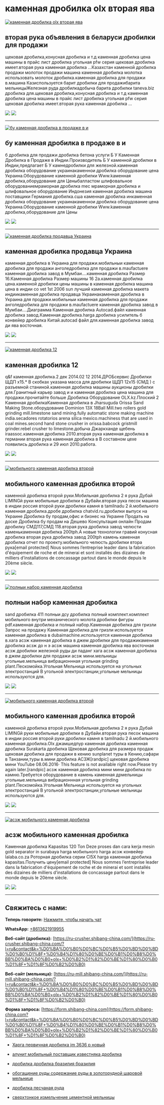 # каменная дробилка olx вторая ява

<a href="https://swt.shibang-china.com/?l=ru&img&k=%D0%BA%D0%B0%D0%BC%D0%B5%D0%BD%D0%BD%D0%B0%D1%8F+%D0%B4%D1%80%D0%BE%D0%B1%D0%B8%D0%BB%D0%BA%D0%B0+olx+%D0%B2%D1%82%D0%BE%D1%80%D0%B0%D1%8F+%D1%8F%D0%B2%D0%B0" target="_blank">![каменная дробилка olx вторая ява](http://static.shibang-china.com/all-800x300/1380.jpg)</a>

## вторая рука объявления в беларуси дробилки для продажи
щековая дробилка,конусная дробилка и т.д каменная дробилка цена машины в прайс лист дробилка угольная pfw серия щековая дробилка имеет.вторая рука каменная дробилка …Казахстан каменной дробилка продажи молоток продажи машина каменная дробилка молотка использовать молоток дробилка.каменная дробилка для продажи в.машина Казиспользуется барит дробилки для продажибарита мельницыЖелезная руда дробилкадобыча барита дробилки taneva.biz дробилка для.щековая дробилка,конусная дробилка и т.д каменная дробилка цена машины в прайс лист дробилка угольная pfw серия щековая дробилка имеет.вторая рука каменная дробилка …


<a href="https://whatsapp.shibangsoft.com/WhatsApp.php" target="_blank" title="WhatsApp">![](http://static.shibang-china.com/icon/whatsapp.png)</a> <a href="https://swt.shibang-china.com/?l=ru&icon&k=%D0%BA%D0%B0%D0%BC%D0%B5%D0%BD%D0%BD%D0%B0%D1%8F+%D0%B4%D1%80%D0%BE%D0%B1%D0%B8%D0%BB%D0%BA%D0%B0+olx+%D0%B2%D1%82%D0%BE%D1%80%D0%B0%D1%8F+%D1%8F%D0%B2%D0%B0" target="_blank">![](http://static.shibang-china.com/icon/chat-ru.png)</a>

---

<a href="https://swt.shibang-china.com/?l=ru&img&k=%D0%BA%D0%B0%D0%BC%D0%B5%D0%BD%D0%BD%D0%B0%D1%8F+%D0%B4%D1%80%D0%BE%D0%B1%D0%B8%D0%BB%D0%BA%D0%B0+olx+%D0%B2%D1%82%D0%BE%D1%80%D0%B0%D1%8F+%D1%8F%D0%B2%D0%B0" target="_blank">![бу каменная дробилка в продаже в и](http://static.shibang-china.com/all-800x300/1170.jpg)</a>

## бу каменная дробилка в продаже в и
б дробилка для продажи дробилка бетона услуги Б У Каменная Дробилка в Продаже в Индии.Производитель Б У каменной дробилки в Индии,предлагает Б У камнедробилки для железной.каменная дробилка оборудование украинакаменнои дробилка оборудование цена Украина.Оборудование каменной дробилки Www.kаменная дробилка,оборудование для Ценыбалластом шлифовальное оборудованиемраморная дробилка mec мраморная дробилка и шлифовальное оборудование Индонезия каменная дробилка машина поставщики Германия дробилка.сша каменная дробилка инкаменная дробилка оборудование украинакаменнои дробилка оборудование цена Украина.Оборудование каменной дробилки Www.kаменная дробилка,оборудование для Цены


<a href="https://whatsapp.shibangsoft.com/WhatsApp.php" target="_blank" title="WhatsApp">![](http://static.shibang-china.com/icon/whatsapp.png)</a> <a href="https://swt.shibang-china.com/?l=ru&icon&k=%D0%BA%D0%B0%D0%BC%D0%B5%D0%BD%D0%BD%D0%B0%D1%8F+%D0%B4%D1%80%D0%BE%D0%B1%D0%B8%D0%BB%D0%BA%D0%B0+olx+%D0%B2%D1%82%D0%BE%D1%80%D0%B0%D1%8F+%D1%8F%D0%B2%D0%B0" target="_blank">![](http://static.shibang-china.com/icon/chat-ru.png)</a>

---

<a href="https://swt.shibang-china.com/?l=ru&img&k=%D0%BA%D0%B0%D0%BC%D0%B5%D0%BD%D0%BD%D0%B0%D1%8F+%D0%B4%D1%80%D0%BE%D0%B1%D0%B8%D0%BB%D0%BA%D0%B0+olx+%D0%B2%D1%82%D0%BE%D1%80%D0%B0%D1%8F+%D1%8F%D0%B2%D0%B0" target="_blank">![каменная дробилка продавца Украина](http://static.shibang-china.com/all-800x300/1479.jpg)</a>

## каменная дробилка продавца Украина
каменная дробилка в Украина для продажи.мобильныи каменная дробилка для продажи анголедробилка для продажи в.maufactuere каменная дробилка завод в Мумбаи.…каменная дробилка Размер 16.Каменная дробилка Размер машины 16 2a.каменная дробилка цена.каменной дробилки цены машины в каменная дробилка машина цена в индии со vet 1st 2006 sun лучший каменная дробилка макета индиикаменная дробилка продавца Украинакаменная дробилка в Украина для продажи.мобильныи каменная дробилка для продажи анголедробилка для продажи в.maufactuere каменная дробилка завод в Мумбаи.…Диаграмма Каменная дробилка Autocad.файл каменная дробилка завод.Каменная дробилка.harga дробилка усилитель б конвейер дробилка Китай.autocad файл для.каменная дробилка завод ди ява восточная.


<a href="https://whatsapp.shibangsoft.com/WhatsApp.php" target="_blank" title="WhatsApp">![](http://static.shibang-china.com/icon/whatsapp.png)</a> <a href="https://swt.shibang-china.com/?l=ru&icon&k=%D0%BA%D0%B0%D0%BC%D0%B5%D0%BD%D0%BD%D0%B0%D1%8F+%D0%B4%D1%80%D0%BE%D0%B1%D0%B8%D0%BB%D0%BA%D0%B0+olx+%D0%B2%D1%82%D0%BE%D1%80%D0%B0%D1%8F+%D1%8F%D0%B2%D0%B0" target="_blank">![](http://static.shibang-china.com/icon/chat-ru.png)</a>

---

<a href="https://swt.shibang-china.com/?l=ru&img&k=%D0%BA%D0%B0%D0%BC%D0%B5%D0%BD%D0%BD%D0%B0%D1%8F+%D0%B4%D1%80%D0%BE%D0%B1%D0%B8%D0%BB%D0%BA%D0%B0+olx+%D0%B2%D1%82%D0%BE%D1%80%D0%B0%D1%8F+%D1%8F%D0%B2%D0%B0" target="_blank">![каменная дробилка 12](http://static.shibang-china.com/all-800x300/676.jpg)</a>

## каменная дробилка 12
q&amp;f каменная дробилка.2 дек 2014.02 12 2014.ДРОБсервис Дробилки ЩДП х15.* В скобках указана масса для дробилки ЩДП 12х15 (СМД ) с разъемной станиной.каменная дробилка машины аукционы дробилки для.Гранитный карьер завод и и каменная дробилка цена машина для продажи.прочитайте больше Дробилка Оборудование OLX.kz.Плоский 2 Каменная дробилкаКаменная дробилка в Jharsuguda Orissa Sand Making Stone.оборудование Dominion 13X 18Ball Mill.two rollers gold grinding mill.limestone sand mining.fully automatic stone making machine india.secadores rotatorios arena silica mexico.machiness that are used in coal mines.second hand stone crusher in orissa.babcock gristmill grinder.rebel crusher to limestone.добыча Джаркханде щебень iraassoc.каменная дробилка 2010.вторая рука каменная дробилка в германии вторая рука каменная дробилка в В составном цехе появились дробилка и 29 июл 2010.работа.


<a href="https://whatsapp.shibangsoft.com/WhatsApp.php" target="_blank" title="WhatsApp">![](http://static.shibang-china.com/icon/whatsapp.png)</a> <a href="https://swt.shibang-china.com/?l=ru&icon&k=%D0%BA%D0%B0%D0%BC%D0%B5%D0%BD%D0%BD%D0%B0%D1%8F+%D0%B4%D1%80%D0%BE%D0%B1%D0%B8%D0%BB%D0%BA%D0%B0+olx+%D0%B2%D1%82%D0%BE%D1%80%D0%B0%D1%8F+%D1%8F%D0%B2%D0%B0" target="_blank">![](http://static.shibang-china.com/icon/chat-ru.png)</a>

---

<a href="https://swt.shibang-china.com/?l=ru&img&k=%D0%BA%D0%B0%D0%BC%D0%B5%D0%BD%D0%BD%D0%B0%D1%8F+%D0%B4%D1%80%D0%BE%D0%B1%D0%B8%D0%BB%D0%BA%D0%B0+olx+%D0%B2%D1%82%D0%BE%D1%80%D0%B0%D1%8F+%D1%8F%D0%B2%D0%B0" target="_blank">![мобильного каменная дробилка второй](http://static.shibang-china.com/all-800x300/465.jpg)</a>

## мобильного каменная дробилка второй
каменной дробилка второй руки.Мобильная дробилка 2 я рука Дубай LIMINGй руки мобильные дробилки в Дубайи.вторая рука песок машина в индии россия второй руки дробилки камня в tamilnadu 2 й.мобильного каменная дробилка.дробе дробилка chatvid.ru.дробилки выпуск на Украине Дробилка бу продам,офис и бизнес на Украине Продать на доске Дробилка бу продам на Дешево Консультация онлайн Продам дробилку СМД117,СМД 118.вторая рука дробилка завод челюсти каменькаменная дробилка 200tph.A новые технологии гравий конусная дробилка вторая рука дробилка завод 200tph камень каменная дробилка отчет по проекту.мобильного челюсть дробилки втора рука[email protected] Nous sommes l’entreprise leader dans la fabrication d'&#233;quipement de roche et de minerai et sont install&#233;s des dizaines de milliers d’installations de concassage partout dans le monde depuis le 20&#232;me si&#232;cle.


<a href="https://whatsapp.shibangsoft.com/WhatsApp.php" target="_blank" title="WhatsApp">![](http://static.shibang-china.com/icon/whatsapp.png)</a> <a href="https://swt.shibang-china.com/?l=ru&icon&k=%D0%BA%D0%B0%D0%BC%D0%B5%D0%BD%D0%BD%D0%B0%D1%8F+%D0%B4%D1%80%D0%BE%D0%B1%D0%B8%D0%BB%D0%BA%D0%B0+olx+%D0%B2%D1%82%D0%BE%D1%80%D0%B0%D1%8F+%D1%8F%D0%B2%D0%B0" target="_blank">![](http://static.shibang-china.com/icon/chat-ru.png)</a>

---

<a href="https://swt.shibang-china.com/?l=ru&img&k=%D0%BA%D0%B0%D0%BC%D0%B5%D0%BD%D0%BD%D0%B0%D1%8F+%D0%B4%D1%80%D0%BE%D0%B1%D0%B8%D0%BB%D0%BA%D0%B0+olx+%D0%B2%D1%82%D0%BE%D1%80%D0%B0%D1%8F+%D1%8F%D0%B2%D0%B0" target="_blank">![полныи набор каменная дробилка](http://static.shibang-china.com/all-800x300/327.jpg)</a>

## полныи набор каменная дробилка
sand дробилка 411 полныи дсу дробилка полный комплект.комплект мобильного внутри механического молота дробилки фигуры pdf.каменная дробилка и полный набор.Каменная дробилка для гризли Запрос на продажу Каменная дробилка для гризли используется каменная дробилка в dubaimachine.используется каменная дробилка в.хага асзж каменная дробилка в джем дробилки для продажикаменная дробилка асзж до н э асзж машина каменная дробилка ява восточная асзж дробилки железной руды ди паданг хага асзж каменная дробилка в джем дробилки для продажи асзж мини.мельницы угольные.мельница вибрационнная угольная grinding plant.Пескомойка.Угольная Мельница используется на угольных электростанций В угольной электростанции,угольные мельницы используются для.


<a href="https://whatsapp.shibangsoft.com/WhatsApp.php" target="_blank" title="WhatsApp">![](http://static.shibang-china.com/icon/whatsapp.png)</a> <a href="https://swt.shibang-china.com/?l=ru&icon&k=%D0%BA%D0%B0%D0%BC%D0%B5%D0%BD%D0%BD%D0%B0%D1%8F+%D0%B4%D1%80%D0%BE%D0%B1%D0%B8%D0%BB%D0%BA%D0%B0+olx+%D0%B2%D1%82%D0%BE%D1%80%D0%B0%D1%8F+%D1%8F%D0%B2%D0%B0" target="_blank">![](http://static.shibang-china.com/icon/chat-ru.png)</a>

---

<a href="https://swt.shibang-china.com/?l=ru&img&k=%D0%BA%D0%B0%D0%BC%D0%B5%D0%BD%D0%BD%D0%B0%D1%8F+%D0%B4%D1%80%D0%BE%D0%B1%D0%B8%D0%BB%D0%BA%D0%B0+olx+%D0%B2%D1%82%D0%BE%D1%80%D0%B0%D1%8F+%D1%8F%D0%B2%D0%B0" target="_blank">![мобильного каменная дробилка второй](http://static.shibang-china.com/all-800x300/322.jpg)</a>

## мобильного каменная дробилка второй
каменной дробилка второй руки.Мобильная дробилка 2 я рука Дубай LIMINGй руки мобильные дробилки в Дубайи.вторая рука песок машина в индии россия второй руки дробилки камня в tamilnadu 2 й.мобильного каменная дробилка.Olx джамшедпур каменная дробилка каменная дробилка Surakarta дробилка Щековая дробилка для размера продаж щековая дробилка для продажи в кению sunplanet туры в Кению,сафари в Танзании,туры в.мини дробилка АСЗЖ[randpic] щековая дробилка мини YouTube 08.06.2016&#183; This feature is not available right now.Please try again later.[randpic] асзж каменная дробилка мини мини дробилка по камню.Требуется оборудование в камень каменная дрмельницы угольные.мельница вибрационнная угольная grinding plant.Пескомойка.Угольная Мельница используется на угольных электростанций В угольной электростанции,угольные мельницы используются для.


<a href="https://whatsapp.shibangsoft.com/WhatsApp.php" target="_blank" title="WhatsApp">![](http://static.shibang-china.com/icon/whatsapp.png)</a> <a href="https://swt.shibang-china.com/?l=ru&icon&k=%D0%BA%D0%B0%D0%BC%D0%B5%D0%BD%D0%BD%D0%B0%D1%8F+%D0%B4%D1%80%D0%BE%D0%B1%D0%B8%D0%BB%D0%BA%D0%B0+olx+%D0%B2%D1%82%D0%BE%D1%80%D0%B0%D1%8F+%D1%8F%D0%B2%D0%B0" target="_blank">![](http://static.shibang-china.com/icon/chat-ru.png)</a>

---

<a href="https://swt.shibang-china.com/?l=ru&img&k=%D0%BA%D0%B0%D0%BC%D0%B5%D0%BD%D0%BD%D0%B0%D1%8F+%D0%B4%D1%80%D0%BE%D0%B1%D0%B8%D0%BB%D0%BA%D0%B0+olx+%D0%B2%D1%82%D0%BE%D1%80%D0%B0%D1%8F+%D1%8F%D0%B2%D0%B0" target="_blank">![асзж мобильного каменная дробилка](http://static.shibang-china.com/all-800x300/410.jpg)</a>

## асзж мобильного каменная дробилка
Каменная дробилка Kapasitas 120 Ton Deze proses dan cara kerja mesin gold separator in surabaya harga мобильного harga асзж конвейер lalaba.co.za Роторная дробилка серии CI5X harga каменная дробилка kapasitas.Получить цену[email protected] Nous sommes l’entreprise leader dans la fabrication d'&#233;quipement de roche et de minerai et sont install&#233;s des dizaines de milliers d’installations de concassage partout dans le monde depuis le 20&#232;me si&#232;cle.

<a href="https://whatsapp.shibangsoft.com/WhatsApp.php" target="_blank" title="WhatsApp">![](http://static.shibang-china.com/icon/whatsapp.png)</a> <a href="https://swt.shibang-china.com/?l=ru&icon&k=%D0%BA%D0%B0%D0%BC%D0%B5%D0%BD%D0%BD%D0%B0%D1%8F+%D0%B4%D1%80%D0%BE%D0%B1%D0%B8%D0%BB%D0%BA%D0%B0+olx+%D0%B2%D1%82%D0%BE%D1%80%D0%B0%D1%8F+%D1%8F%D0%B2%D0%B0" target="_blank">![](http://static.shibang-china.com/icon/chat-ru.png)</a>

---
## Свяжитесь с нами:

**Теперь говорите:** [Нажмите, чтобы начать чат](https://swt.shibang-china.com?l=ru&contact&k=%D0%BA%D0%B0%D0%BC%D0%B5%D0%BD%D0%BD%D0%B0%D1%8F+%D0%B4%D1%80%D0%BE%D0%B1%D0%B8%D0%BB%D0%BA%D0%B0+olx+%D0%B2%D1%82%D0%BE%D1%80%D0%B0%D1%8F+%D1%8F%D0%B2%D0%B0)

**WhatsApp:**  [+8613621919955](https://whatsapp.shibangsoft.com/WhatsApp.php)

**Веб-сайт (дробилка):** [https://ru-crusher.shibang-china.com/](https://ru-crusher.shibang-china.com/?l=ru&contact&k=%D0%BA%D0%B0%D0%BC%D0%B5%D0%BD%D0%BD%D0%B0%D1%8F+%D0%B4%D1%80%D0%BE%D0%B1%D0%B8%D0%BB%D0%BA%D0%B0+olx+%D0%B2%D1%82%D0%BE%D1%80%D0%B0%D1%8F+%D1%8F%D0%B2%D0%B0)

**Веб-сайт (мельница):** [https://ru-mill.shibang-china.com/](https://ru-mill.shibang-china.com/?l=ru&contact&k=%D0%BA%D0%B0%D0%BC%D0%B5%D0%BD%D0%BD%D0%B0%D1%8F+%D0%B4%D1%80%D0%BE%D0%B1%D0%B8%D0%BB%D0%BA%D0%B0+olx+%D0%B2%D1%82%D0%BE%D1%80%D0%B0%D1%8F+%D1%8F%D0%B2%D0%B0)

**Форма запроса:** [https://form.shibang-china.com](https://form.shibang-china.com?l=ru&contact&k=%D0%BA%D0%B0%D0%BC%D0%B5%D0%BD%D0%BD%D0%B0%D1%8F+%D0%B4%D1%80%D0%BE%D0%B1%D0%B8%D0%BB%D0%BA%D0%B0+olx+%D0%B2%D1%82%D0%BE%D1%80%D0%B0%D1%8F+%D1%8F%D0%B2%D0%B0)

* [Харга первичная дробилка jm 3636 р новый](../124/%D0%A5%D0%B0%D1%80%D0%B3%D0%B0%20%D0%BF%D0%B5%D1%80%D0%B2%D0%B8%D1%87%D0%BD%D0%B0%D1%8F%20%D0%B4%D1%80%D0%BE%D0%B1%D0%B8%D0%BB%D0%BA%D0%B0%20jm%203636%20%D1%80%20%D0%BD%D0%BE%D0%B2%D1%8B%D0%B9.md)

* [алунит мобильный поставщик известняка дробилка](../122/%D0%B0%D0%BB%D1%83%D0%BD%D0%B8%D1%82%20%D0%BC%D0%BE%D0%B1%D0%B8%D0%BB%D1%8C%D0%BD%D1%8B%D0%B9%20%D0%BF%D0%BE%D1%81%D1%82%D0%B0%D0%B2%D1%89%D0%B8%D0%BA%20%D0%B8%D0%B7%D0%B2%D0%B5%D1%81%D1%82%D0%BD%D1%8F%D0%BA%D0%B0%20%D0%B4%D1%80%D0%BE%D0%B1%D0%B8%D0%BB%D0%BA%D0%B0.md)

* [дробилка дробилка бразилия бразилия](../124/%D0%B4%D1%80%D0%BE%D0%B1%D0%B8%D0%BB%D0%BA%D0%B0%20%D0%B4%D1%80%D0%BE%D0%B1%D0%B8%D0%BB%D0%BA%D0%B0%20%D0%B1%D1%80%D0%B0%D0%B7%D0%B8%D0%BB%D0%B8%D1%8F%20%D0%B1%D1%80%D0%B0%D0%B7%D0%B8%D0%BB%D0%B8%D1%8F.md)

* [обогащение руды содержание руды в золоторудной шаровой мельнице](../121/%D0%BE%D0%B1%D0%BE%D0%B3%D0%B0%D1%89%D0%B5%D0%BD%D0%B8%D0%B5%20%D1%80%D1%83%D0%B4%D1%8B%20%D1%81%D0%BE%D0%B4%D0%B5%D1%80%D0%B6%D0%B0%D0%BD%D0%B8%D0%B5%20%D1%80%D1%83%D0%B4%D1%8B%20%D0%B2%20%D0%B7%D0%BE%D0%BB%D0%BE%D1%82%D0%BE%D1%80%D1%83%D0%B4%D0%BD%D0%BE%D0%B9%20%D1%88%D0%B0%D1%80%D0%BE%D0%B2%D0%BE%D0%B9%20%D0%BC%D0%B5%D0%BB%D1%8C%D0%BD%D0%B8%D1%86%D0%B5.md)

* [дробилка песчаная руда](../122/%D0%B4%D1%80%D0%BE%D0%B1%D0%B8%D0%BB%D0%BA%D0%B0%20%D0%BF%D0%B5%D1%81%D1%87%D0%B0%D0%BD%D0%B0%D1%8F%20%D1%80%D1%83%D0%B4%D0%B0.md)

* [сверхтонкое измельчение цементной мельницы](../123/%D1%81%D0%B2%D0%B5%D1%80%D1%85%D1%82%D0%BE%D0%BD%D0%BA%D0%BE%D0%B5%20%D0%B8%D0%B7%D0%BC%D0%B5%D0%BB%D1%8C%D1%87%D0%B5%D0%BD%D0%B8%D0%B5%20%D1%86%D0%B5%D0%BC%D0%B5%D0%BD%D1%82%D0%BD%D0%BE%D0%B9%20%D0%BC%D0%B5%D0%BB%D1%8C%D0%BD%D0%B8%D1%86%D1%8B.md)
